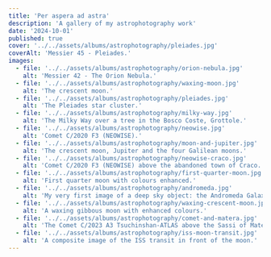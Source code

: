 ```yaml
---
title: 'Per aspera ad astra'
description: 'A gallery of my astrophotography work'
date: '2024-10-01'
published: true
cover: '../../assets/albums/astrophotography/pleiades.jpg'
coverAlt: 'Messier 45 - Pleiades.'
images:
  - file: '../../assets/albums/astrophotography/orion-nebula.jpg'
    alt: 'Messier 42 - The Orion Nebula.'
  - file: '../../assets/albums/astrophotography/waxing-moon.jpg'
    alt: 'The crescent moon.'
  - file: '../../assets/albums/astrophotography/pleiades.jpg'
    alt: 'The Pleiades star cluster.'
  - file: '../../assets/albums/astrophotography/milky-way.jpg'
    alt: 'The Milky Way over a tree in the Bosco Coste, Grottole.'
  - file: '../../assets/albums/astrophotography/neowise.jpg'
    alt: 'Comet C/2020 F3 (NEOWISE).'
  - file: '../../assets/albums/astrophotography/moon-and-jupiter.jpg'
    alt: 'The crescent moon, Jupiter and the four Galilean moons.'
  - file: '../../assets/albums/astrophotography/neowise-craco.jpg'
    alt: 'Comet C/2020 F3 (NEOWISE) above the abandoned town of Craco.'
  - file: '../../assets/albums/astrophotography/first-quarter-moon.jpg'
    alt: 'First quarter moon with colours enhanced.'
  - file: '../../assets/albums/astrophotography/andromeda.jpg'
    alt: 'My very first image of a deep sky object: the Andromeda Galaxy.'
  - file: '../../assets/albums/astrophotography/waxing-crescent-moon.jpg'
    alt: 'A waxing gibbous moon with enhanced colours.'
  - file: '../../assets/albums/astrophotography/comet-and-matera.jpg'
    alt: 'The Comet C/2023 A3 Tsuchinshan-ATLAS above the Sassi of Matera.'
  - file: '../../assets/albums/astrophotography/iss-moon-transit.jpg'
    alt: 'A composite image of the ISS transit in front of the moon.'
---
```

